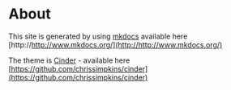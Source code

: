 # About

This site is generated by using [mkdocs](http://http://www.mkdocs.org/) available here [http://http://www.mkdocs.org/](http://http://www.mkdocs.org/)

The theme is [Cinder](https://github.com/chrissimpkins/cinder) - available here [https://github.com/chrissimpkins/cinder](https://github.com/chrissimpkins/cinder) 